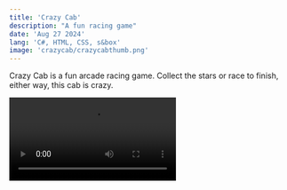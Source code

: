 ```yaml
---
title: 'Crazy Cab'
description: "A fun racing game"
date: 'Aug 27 2024'
lang: 'C#, HTML, CSS, s&box'
image: 'crazycab/crazycabthumb.png'
---
```

Crazy Cab is a fun arcade racing game. Collect the stars or race to finish, either way, this cab is crazy.

<Video src="crazycab/crazycab.mp4" caption="Early development footage" />